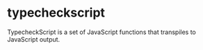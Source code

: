 # typecheckscript
TypecheckScript is a set of JavaScript functions that transpiles to JavaScript output. 
